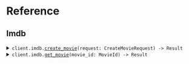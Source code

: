 # Reference
## Imdb
<details><summary><code>client.imdb.<a href="/src/api/resources/imdb/client.rs">create_movie</a>(request: CreateMovieRequest) -> Result<MovieId, ApiError></code></summary>
<dl>
<dd>

#### 📝 Description

<dl>
<dd>

<dl>
<dd>

Add a movie to the database using the movies/* /... path.
</dd>
</dl>
</dd>
</dl>

#### 🔌 Usage

<dl>
<dd>

<dl>
<dd>

```rust
use seed_api::prelude::*;
use std::collections::HashMap;

#[tokio::main]
async fn main() {
    let config = ClientConfig {
        token: Some("<token>".to_string()),
        ..Default::default()
    };
    let client = ApiClient::new(config).expect("Failed to build client");
    client
        .imdb
        .create_movie(
            &CreateMovieRequest {
                title: "title".to_string(),
                rating: 1.1,
            },
            None,
        )
        .await;
}
```
</dd>
</dl>
</dd>
</dl>


</dd>
</dl>
</details>

<details><summary><code>client.imdb.<a href="/src/api/resources/imdb/client.rs">get_movie</a>(movie_id: MovieId) -> Result<Movie, ApiError></code></summary>
<dl>
<dd>

#### 🔌 Usage

<dl>
<dd>

<dl>
<dd>

```rust
use seed_api::prelude::*;

#[tokio::main]
async fn main() {
    let config = ClientConfig {
        token: Some("<token>".to_string()),
        ..Default::default()
    };
    let client = ApiClient::new(config).expect("Failed to build client");
    client
        .imdb
        .get_movie(&MovieId("movieId".to_string()), None)
        .await;
}
```
</dd>
</dl>
</dd>
</dl>

#### ⚙️ Parameters

<dl>
<dd>

<dl>
<dd>

**movie_id:** `MovieId` 
    
</dd>
</dl>
</dd>
</dl>


</dd>
</dl>
</details>
